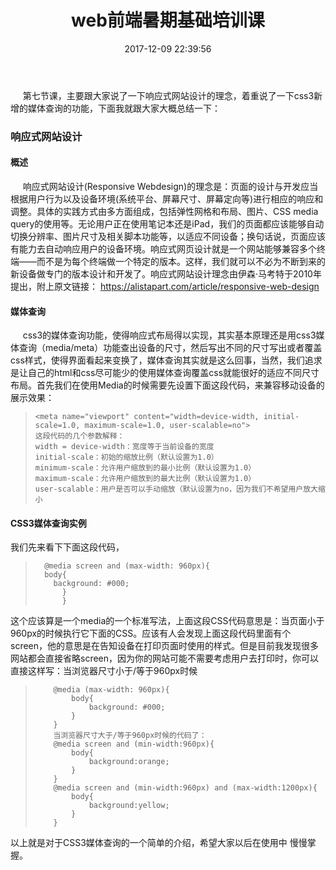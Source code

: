 ﻿---
title: web前端暑期基础培训课
date: 2017-12-09 22:39:56
tags: [web前端暑期基础培训课,前端]
categories: [菜鸟开讲,CSS]

---
&nbsp;&nbsp;&nbsp;&nbsp;&nbsp;第七节课，主要跟大家说了一下响应式网站设计的理念，着重说了一下css3新增的媒体查询的功能，下面我就跟大家大概总结一下：
### 响应式网站设计
#### 概述
 &nbsp;&nbsp;&nbsp;&nbsp;&nbsp;响应式网站设计(Responsive Webdesign)的理念是：页面的设计与开发应当根据用户行为以及设备环境(系统平台、屏幕尺寸、屏幕定向等)进行相应的响应和调整。具体的实践方式由多方面组成，包括弹性网格和布局、图片、CSS media query的使用等。无论用户正在使用笔记本还是iPad，我们的页面都应该能够自动切换分辨率、图片尺寸及相关脚本功能等，以适应不同设备；换句话说，页面应该有能力去自动响应用户的设备环境。响应式网页设计就是一个网站能够兼容多个终端——而不是为每个终端做一个特定的版本。这样，我们就可以不必为不断到来的新设备做专门的版本设计和开发了。响应式网站设计理念由伊森·马考特于2010年提出，附上原文链接：
        https://alistapart.com/article/responsive-web-design

#### 媒体查询
&nbsp;&nbsp;&nbsp;&nbsp;&nbsp;css3的媒体查询功能，使得响应式布局得以实现，其实基本原理还是用css3媒体查询（media/meta）功能查出设备的尺寸，然后写出不同的尺寸写出或者覆盖css样式，使得界面看起来变换了，媒体查询其实就是这么回事，当然，我们追求是让自己的html和css尽可能少的使用媒体查询覆盖css就能很好的适应不同尺寸布局。首先我们在使用Media的时候需要先设置下面这段代码，来兼容移动设备的展示效果：
>     <meta name="viewport" content="width=device-width, initial-scale=1.0, maximum-scale=1.0, user-scalable=no">
>     这段代码的几个参数解释：
>     width = device-width：宽度等于当前设备的宽度
>     initial-scale：初始的缩放比例（默认设置为1.0）  
>     minimum-scale：允许用户缩放到的最小比例（默认设置为1.0）    
>     maximum-scale：允许用户缩放到的最大比例（默认设置为1.0）   
>     user-scalable：用户是否可以手动缩放（默认设置为no，因为我们不希望用户放大缩小
#### CSS3媒体查询实例
我们先来看下下面这段代码，
>       @media screen and (max-width: 960px){
>       body{
>         background: #000;
>           }
>           }
这个应该算是一个media的一个标准写法，上面这段CSS代码意思是：当页面小于960px的时候执行它下面的CSS。应该有人会发现上面这段代码里面有个screen，他的意思是在告知设备在打印页面时使用的样式。但是目前我发现很多网站都会直接省略screen，因为你的网站可能不需要考虑用户去打印时，你可以直接这样写：当浏览器尺寸小于/等于960px时候

>         @media (max-width: 960px){
>             body{
>                 background: #000;
>             }
>         }
>         当浏览器尺寸大于/等于960px时候的代码了：
>         @media screen and (min-width:960px){
>             body{
>                 background:orange;
>             }
>         }
>         @media screen and (min-width:960px) and (max-width:1200px){
>             body{
>                 background:yellow;
>             }
>         }
以上就是对于CSS3媒体查询的一个简单的介绍，希望大家以后在使用中
慢慢掌握。





